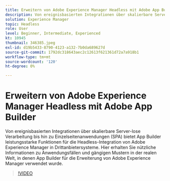 ```yaml
---
title: Erweitern von Adobe Experience Manager Headless mit Adobe App Builder
description: Von ereignisbasierten Integrationen über skalierbare Server-lose Verarbeitung bis hin zu Einzelseitenanwendungen (SPA) bietet App Builder leistungsstarke Funktionen für die Headless-Integration von Adobe Experience Manager in Drittanbietersysteme. Hier erhalten Sie nützliche Informationen zu Anwendungsfällen und gängigen Mustern in der realen Welt, in denen App Builder für die Erweiterung von Adobe Experience Manager verwendet wurde.
solution: Experience Manager
topic: Headless
role: User
level: Beginner, Intermediate, Experienced
kt: 10945
thumbnail: 346385.jpeg
exl-id: d19b5433-8790-4123-a132-7b0da689627d
source-git-commit: 1792dc318643aec2c12613f621361d72a7a918b1
workflow-type: tm+mt
source-wordcount: '120'
ht-degree: 0%

---
```


# Erweitern von Adobe Experience Manager Headless mit Adobe App Builder

Von ereignisbasierten Integrationen über skalierbare Server-lose Verarbeitung bis hin zu Einzelseitenanwendungen (SPA) bietet App Builder leistungsstarke Funktionen für die Headless-Integration von Adobe Experience Manager in Drittanbietersysteme. Hier erhalten Sie nützliche Informationen zu Anwendungsfällen und gängigen Mustern in der realen Welt, in denen App Builder für die Erweiterung von Adobe Experience Manager verwendet wurde.

>[!VIDEO](https://video.tv.adobe.com/v/346385/?quality=12&learn=on)
